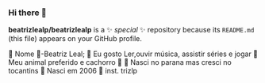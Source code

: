 ### Hi there 👋


**beatrizlealp/beatrizlealp** is a ✨ _special_ ✨ repository because its `README.md` (this file) appears on your GitHub profile.

🐳 Nome 🐳-Beatriz Leal;
💙 Eu gosto Ler,ouvir música, assistir séries e jogar 
💙 Meu animal preferido e cachorro 🐶
💙 Nasci no parana mas cresci no tocantins
💙 Nasci em 2006 
💙 inst. trizlp






